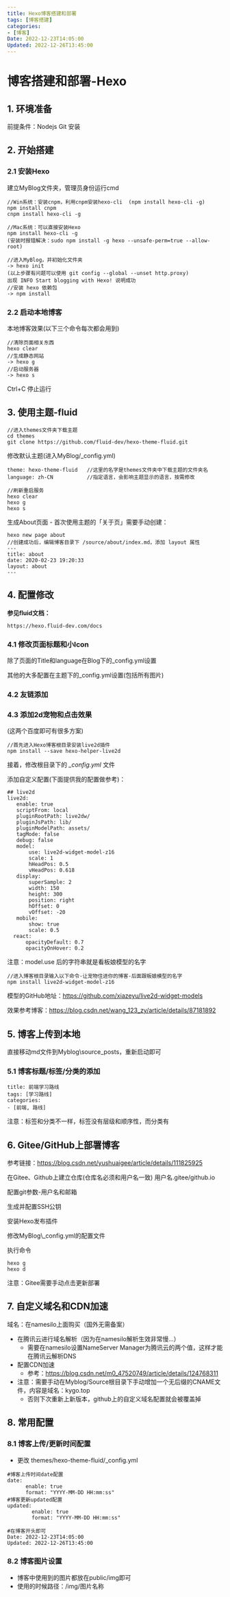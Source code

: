 ```yaml
---
title: Hexo博客搭建和部署
tags: [博客搭建]
categories: 
- [博客]
Date: 2022-12-23T14:05:00
Updated: 2022-12-26T13:45:00
---
```




# 博客搭建和部署-Hexo

## 1. 环境准备

前提条件：Nodejs  Git 安装



## 2. 开始搭建

### 2.1 安装Hexo
建立MyBlog文件夹，管理员身份运行cmd

```
//Win系统：安装cnpm，利用cnpm安装hexo-cli  (npm install hexo-cli -g)
npm install cnpm
cnpm install hexo-cli -g

//Mac系统：可以直接安装Hexo
npm install hexo-cli -g
(安装时报错解决：sudo npm install -g hexo --unsafe-perm=true --allow-root)

//进入MyBlog，并初始化文件夹
-> hexo init
(以上步骤有问题可以使用 git config --global --unset http.proxy)
出现 INFO Start blogging with Hexo! 说明成功
//安装 hexo 依赖包
-> npm install

```

### 2.2 启动本地博客

本地博客效果(以下三个命令每次都会用到)

```
//清除页面相关东西
hexo clear 
//生成静态网站
-> hexo g
//启动服务器
-> hexo s
```

Ctrl+C 停止运行



## 3. 使用主题-fluid

```
//进入themes文件夹下载主题
cd themes
git clone https://github.com/fluid-dev/hexo-theme-fluid.git
```

修改默认主题(进入MyBlog/_config.yml)

```
theme: hexo-theme-fluid   //这里的名字是themes文件夹中下载主题的文件夹名
language: zh-CN           //指定语言，会影响主题显示的语言，按需修改

//刷新重启服务
hexo clear
hexo g
hexo s
```

生成About页面 - 首次使用主题的「关于页」需要手动创建：

```
hexo new page about
//创建成功后，编辑博客目录下 /source/about/index.md，添加 layout 属性
---
title: about
date: 2020-02-23 19:20:33
layout: about
---
```



## 4. 配置修改

**参见fluid文档：**

```
https://hexo.fluid-dev.com/docs
```

### 4.1 修改页面标题和小Icon

除了页面的Title和language在Blog下的_config.yml设置

其他的大多配置在主题下的_config.yml设置(包括所有图片)

### 4.2 友链添加



### 4.3 添加2d宠物和点击效果

(这两个百度即可有很多方案)

```
//首先进入Hexo博客根目录安装live2d插件
npm install --save hexo-helper-live2d
```

接着，修改根目录下的 *_config.yml* 文件

添加自定义配置(下面提供我的配置做参考)：

```
## live2d
live2d:
   enable: true
   scriptFrom: local
   pluginRootPath: live2dw/
   pluginJsPath: lib/
   pluginModelPath: assets/
   tagMode: false
   debug: false
   model:
       use: live2d-widget-model-z16
       scale: 1
       hHeadPos: 0.5
       vHeadPos: 0.618
   display:
       superSample: 2
       width: 150
       height: 300
       position: right
       hOffset: 0
       vOffset: -20
   mobile:
       show: true
       scale: 0.5
  react:
      opacityDefault: 0.7
      opacityOnHover: 0.2
```

注意：model.use 后的字符串就是看板娘模型的名字

```
//进入博客根目录输入以下命令-让宠物住进你的博客-后面跟板娘模型的名字
npm install live2d-widget-model-z16
```

模型的GitHub地址：https://github.com/xiazeyu/live2d-widget-models

效果参考博客：https://blog.csdn.net/wang_123_zy/article/details/87181892



## 5. 博客上传到本地

直接移动md文件到Myblog\source\_posts，重新启动即可

### 5.1 博客标题/标签/分类的添加

```
title: 前端学习路线
tags: [学习路线]
categories:
- [前端, 路线]
```

注意：标签和分类不一样，标签没有层级和顺序性，而分类有



## 6. Gitee/GitHub上部署博客

参考链接：https://blog.csdn.net/yushuaigee/article/details/111825925



在Gitee、Github上建立仓库(仓库名必须和用户名一致) 用户名.gitee/github.io

配置git参数-用户名和邮箱

生成并配置SSH公钥

安装Hexo发布插件

修改MyBlog\\_config.yml的配置文件

执行命令

```
hexo g
hexo d
```

注意：Gitee需要手动点击更新部署



## 7. 自定义域名和CDN加速

域名：在namesilo上面购买（国外无需备案）

- 在腾讯云进行域名解析（因为在namesilo解析生效非常慢...）
  - 需要在namesilo设置NameServer Manager为腾讯云的两个值，这样才能在腾讯云解析DNS
- 配置CDN加速
  - 参考：https://blog.csdn.net/m0_47520749/article/details/124768311
- 注意：需要手动在Myblog/Source根目录下手动增加一个无后缀的CNAME文件，内容是域名：kygo.top
  - 否则下次重新上新版本，github上的自定义域名配置就会被覆盖掉



## 8. 常用配置

### 8.1 博客上传/更新时间配置

- 更改 themes/hexo-theme-fluid/_config.yml

```
#博客上传时间date配置
date:
      enable: true
      format: "YYYY-MM-DD HH:mm:ss"
#博客更新updated配置
updated:
    	enable: true
    	format: "YYYY-MM-DD HH:mm:ss"
    	
#在博客开头即可
Date: 2022-12-23T14:05:00
Updated: 2022-12-26T13:45:00
```



### 8.2 博客图片设置

- 博客中使用到的图片都放在public/img即可 
- 使用的时候路径：/img/图片名称



